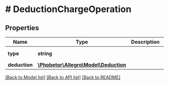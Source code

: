 # # DeductionChargeOperation

## Properties

Name | Type | Description | Notes
------------ | ------------- | ------------- | -------------
**type** | **string** |  | [default to 'DEDUCTION_CHARGE']
**deduction** | [**\Phobetor\Allegro\Model\Deduction**](Deduction.md) |  |

[[Back to Model list]](../../README.md#models) [[Back to API list]](../../README.md#endpoints) [[Back to README]](../../README.md)
